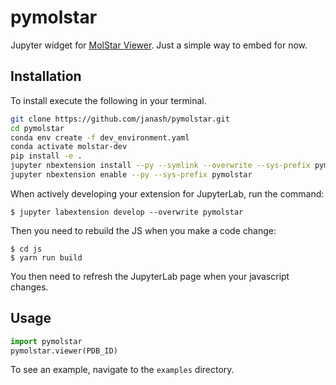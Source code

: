 pymolstar
===============================

Jupyter widget for [MolStar Viewer](https://molstar.org/viewer/). Just a simple way to embed for now.

Installation
------------

To install execute the following in your terminal.

```bash
git clone https://github.com/janash/pymolstar.git
cd pymolstar
conda env create -f dev_environment.yaml
conda activate molstar-dev
pip install -e .
jupyter nbextension install --py --symlink --overwrite --sys-prefix pymolstar
jupyter nbextension enable --py --sys-prefix pymolstar
```

When actively developing your extension for JupyterLab, run the command:

    $ jupyter labextension develop --overwrite pymolstar

Then you need to rebuild the JS when you make a code change:

    $ cd js
    $ yarn run build

You then need to refresh the JupyterLab page when your javascript changes.

Usage
-----

```python
import pymolstar
pymolstar.viewer(PDB_ID)
```

To see an example, navigate to the `examples` directory.
